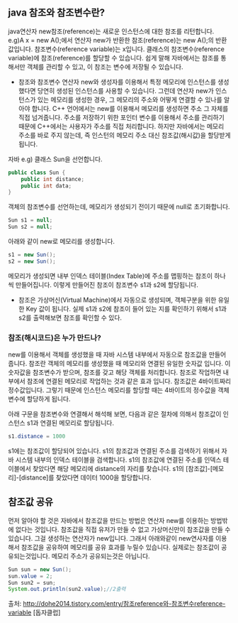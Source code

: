 ## java 참조와 참조변수란?
java연산자 new참조(reference)는 새로운 인스턴스에 대한 참조를 리턴합니다. e.g)A x = new A();에서 연산자 new가 반환한 참조(reference)는 new A();의 반환값입니다. 참조변수(reference variable)는 x입니다. 클래스의 참조변수(reference variable)에 참조(reference)를 할당할 수 있습니다. 쉽게 말해 자바에서는 참조를 통해서만 객체를 관리할 수 있고, 이 참조는 변수에 저장될 수 있습니다.


* 참조와 참조변수
연산자 new와 생성자를 이용해서 특정 메모리에 인스턴스를 생성했다면 당연히 생성된 인스턴스를 사용할 수 있습니다.
그런데 연산자 new가 인스턴스가 있는 메모리를 생성한 경우, 그 메모리의 주소와 어떻게 연결할 수 있나를 알아야 합니다. C++ 언어에서는 new를 이용해서 메모리를 생성하면 주소 그 자체를 직접 넘겨줍니다. 주소를 저장하기 위한 포인터 변수를 이용해서 주소를 관리하기 때문에 C++에서는 사용자가 주소를 직접 처리합니다. 하지만 자바에서는 메모리 주소를 바로 주지 않는데, 즉 인스턴의 메모리 주소 대신 참조값(해시값)을 할당받게 됩니다.


자바 e.g) 클래스 Sun을 선언합니다.

```java
public class Sun {
    public int distance;
    public int data;
}
```
객체의 참조변수를 선언하는데, 메모리가 생성되기 전이기 때문에 null로 초기화합니다.

```java
Sun s1 = null;
Sun s2 = null;
```
아래와 같이 new로 메모리를 생성합니다.
```java
s1 = new Sun();
s2 = new Sun();
```
메모리가 생성되면 내부 인덱스 테이블(Index Table)에 주소를 맵핑하는 참조이 하나씩 만들어집니다. 이렇게 만들어진 참조이 참조변수 s1과 s2에 할당됩니다.


* 참조은 가상머신(Virtual Machine)에서 자동으로 생성되며, 객체구분을 위한 유일한 Key 값이 됩니다. 실제 s1과 s2에 참조이 들어 있는 지를 확인하기 위해서 s1과 s2를 출력해보면 참조를 확인할 수 있다.


### 참조(해시코드)은 누가 만드나?
new를 이용해서 객체를 생성했을 때 자바 시스템 내부에서 자동으로 참조값을 만들어 줍니다. 참조란 객체의 메모리를 생성했을 때 메모리와 연결된 유일한 숫자값 입니다. 이 숫자값을 참조변수가 받으며, 참조를 갖고 해당 객체를 처리합니다. 참조로 작업하면 내부에서 참조에 연결된 메모리로 작업하는 것과 같은 효과 입니다. 참조값은 4바이트짜리 정수값입니다. 그렇기 때문에 인스턴스 메모리를 할당할 때는 4바이트의 정수값을 객체변수에 할당하게 됩니다.

아래 구문을 참조변수와 연결해서 해석해 보면, 다음과 같은 절차에 의해서 참조값이 인스턴스 s1과 연결된 메모리로 할당됩니다.
```java
s1.distance = 1000
```
s1에는 참조값이 할당되어 있습니다. s1의 참조값과 연결된 주소를 검색하기 위해서 자바 시스템 내부의 인덱스 테이블을 검색합니다. s1의 참조값에 연결된 주소를 인덱스 테이블에서 찾았다면 해당 메모리에 distance의 자리를 찾습니다. s1의 [참조값]-[메모리]-[distance]를 찾았다면 데이터 1000을 할당합니다.


## 참조값 공유
먼저 알아야 할 것은 자바에서 참조값을 만드는 방법은 연산자 new를 이용하는 방법밖에 없다는 것입니다.  참조값을 직접 유저가 만들 수 없고 가상머신만이 참조값을 만들 수 있습니다. 그걸 생성하는 연산자가 new입니다. 그래서 아래와같이 new연사자를 이용해서 참조값을 공유하여 메모리를 공유 효과를 누릴수 있습니다. 실제로는 참조값이 공유되는것입니다. 메모리 주소가 공유되는것은 아닙니다.

```java
Sun sun = new Sun();
sun.value = 2;
Sun sun2 = sun;
System.out.println(sun2.value);//2출력

```




출처: http://dohe2014.tistory.com/entry/참조reference와-참조변수reference-variable [돕자클럽]
